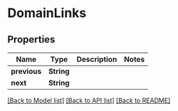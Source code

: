 # DomainLinks

## Properties

Name | Type | Description | Notes
------------ | ------------- | ------------- | -------------
**previous** | **String** |  | 
**next** | **String** |  | 

[[Back to Model list]](../README.md#documentation-for-models) [[Back to API list]](../README.md#documentation-for-api-endpoints) [[Back to README]](../README.md)


